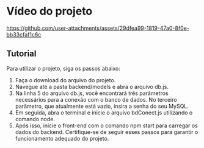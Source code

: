 # Vídeo do projeto


https://github.com/user-attachments/assets/29dfea99-1819-47a0-8f0e-bb33cfaf1c6c


## Tutorial

Para utilizar o projeto, siga os passos abaixo:

1. Faça o download do arquivo do projeto.
2. Navegue até a pasta backend/models e abra o arquivo db.js.
3. Na linha 5 do arquivo db.js, você encontrará três parâmetros necessários para a conexão com o banco de dados. No terceiro parâmetro, que atualmente está vazio, insira a senha do seu MySQL.
4. Em seguida, abra o terminal e inicie o arquivo bdConect.js utilizando o comando node.
5. Após isso, inicie o front-end com o comando npm start para carregar os dados do backend.
Certifique-se de seguir esses passos para garantir o funcionamento adequado do projeto.
